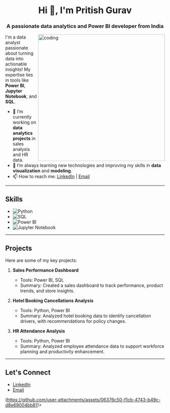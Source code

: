 <h1 align="center"> Hi 👋, I'm Pritish Gurav</h1>
<h3 align="center">A passionate data analytics and Power BI developer from India</h3>

<img align="right" alt="coding" width="400" src="https://github.com/user-attachments/assets/06376c50-f1cb-4743-b49c-d8e69004bb81" />

I'm a data analyst passionate about turning data into actionable insights! My expertise lies in tools like **Power BI**, **Jupyter Notebook**, and **SQL**.

- 🔭 I’m currently working on **data analytics projects** in sales analysis and HR data.
- 🌱 I’m always learning new technologies and improving my skills in **data visualization** and **modeling**.
- 📫 How to reach me: [LinkedIn](your-linkedin-url) | [Email](mailto:your-email@example.com)

---

## Skills

- ![Python](https://img.shields.io/badge/Python-3776AB?style=for-the-badge&logo=python&logoColor=white)
- ![SQL](https://img.shields.io/badge/SQL-336791?style=for-the-badge&logo=postgresql&logoColor=white)
- ![Power BI](https://img.shields.io/badge/Power_BI-F2C811?style=for-the-badge&logo=powerbi&logoColor=black)
- ![Jupyter Notebook](https://img.shields.io/badge/Jupyter-FF8500?style=for-the-badge&logo=jupyter&logoColor=white)

---

## Projects
Here are some of my key projects:
1. **Sales Performance Dashboard**
   - Tools: Power BI, SQL
   - Summary: Created a sales dashboard to track performance, product trends, and store insights.

2. **Hotel Booking Cancellations Analysis**
   - Tools: Python, Power BI
   - Summary: Analyzed hotel booking data to identify cancellation drivers, with recommendations for policy changes.

3. **HR Attendance Analysis**
   - Tools: Python, Power BI
   - Summary: Analyzed employee attendance data to support workforce planning and productivity enhancement.

---

## Let's Connect
- [LinkedIn](https://www.linkedin.com/in/pritish-gurav009/)
- [Email](pritishgurav3418@gmail.com)


(https://github.com/user-attachments/assets/06376c50-f1cb-4743-b49c-d8e69004bb81)>


